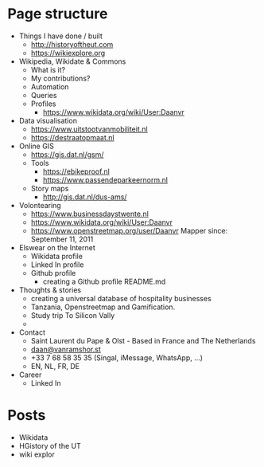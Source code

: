 # Page structure 
- Things I have done / built
	- http://historyoftheut.com
	- https://wikiexplore.org
- Wikipedia, Wikidate & Commons
	- What is it?
	- My contributions?
	- Automation
	- Queries
	- Profiles
		- https://www.wikidata.org/wiki/User:Daanvr
- Data visualisation
	- https://www.uitstootvanmobiliteit.nl
	- https://destraatopmaat.nl
- Online GIS
	- https://gis.dat.nl/gsm/
	- Tools
		- https://ebikeproof.nl
		- https://www.passendeparkeernorm.nl
	- Story maps
		- http://gis.dat.nl/dus-ams/
- Volontearing
	- https://www.businessdaystwente.nl
	- https://www.wikidata.org/wiki/User:Daanvr
	- https://www.openstreetmap.org/user/Daanvr Mapper since: September 11, 2011
- Elswear on the Internet
	- Wikidata profile
	- Linked In profile
	- Github profile
		- creating a Github profile README.md
- Thoughts & stories
	- creating a universal database of hospitality businesses
	- Tanzania, Openstreetmap and Gamification.
	- Study trip To Silicon Vally 
	- 
- Contact
	- Saint Laurent du Pape & Olst - Based in France and The Netherlands
	- daan@vanramshor.st
	- +33 7 68 58 35 35 (Singal, iMessage, WhatsApp, ...)
	- EN, NL, FR, DE
- Career
	- Linked In

# Posts
- Wikidata 
- HGistory of the UT
- wiki explor

